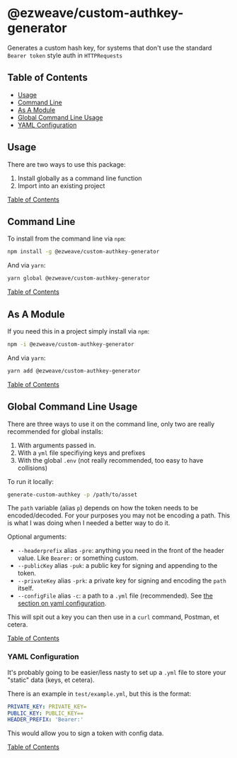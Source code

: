# @ezweave/custom-authkey-generator

Generates a custom hash key, for systems that don't use the standard `Bearer token` style auth in `HTTPRequests`

## Table of Contents

* [Usage](#usage)
* [Command Line](#command-line)
* [As A Module](#as-a-module)
* [Global Command Line Usage](#global-command-line-usage) 
* [YAML Configuration](#yaml-configuration)

## Usage

There are two ways to use this package:

1. Install globally as a command line function
1. Import into an existing project


[Table of Contents](#table-of-contents)


## Command Line

To install from the command line via `npm`:

```bash
npm install -g @ezweave/custom-authkey-generator
```

And via `yarn`:

```bash
yarn global @ezweave/custom-authkey-generator
```


[Table of Contents](#table-of-contents)


## As A Module

If you need this in a project simply install via `npm`:

```bash
npm -i @ezweave/custom-authkey-generator
```

And via `yarn`:

```bash
yarn add @ezweave/custom-authkey-generator
```


[Table of Contents](#table-of-contents)


## Global Command Line Usage

There are three ways to use it on the command line, only two are really recommended for global installs:
1. With arguments passed in.
1. With a `yml` file specifiying keys and prefixes
1. With the global `.env` (not really recommended, too easy to have collisions)

To run it locally:

```bash
generate-custom-authkey -p /path/to/asset
```

The `path` variable (alias `p`) depends on how the token needs to be encoded/decoded.  For your purposes you may not be encoding a path.  This is what I was doing when I needed a better way to do it.  

Optional arguments:
* `--headerprefix` alias `-pre`: anything you need in the front of the header value.  Like `Bearer:` or something custom.
* `--publicKey` alias `-puk`: a public key for signing and appending to the token.
* `--privateKey` alias `-prk`: a private key for signing and encoding the `path` itself.
* `--configFile` alias `-c`: a path to a `.yml` file (recommended).  See [the section on yaml configuration](#yaml-configuration).

This will spit out a key you can then use in a `curl` command, Postman, et cetera.


[Table of Contents](#table-of-contents)


### YAML Configuration

It's probably going to be easier/less nasty to set up a `.yml` file to store your "static" data (keys, et cetera).

There is an example in `test/example.yml`, but this is the format:

```yml
PRIVATE_KEY: PRIVATE_KEY=
PUBLIC_KEY: PUBLIC_KEY==
HEADER_PREFIX: 'Bearer:' 
```

This would allow you to sign a token with config data.


[Table of Contents](#table-of-contents)